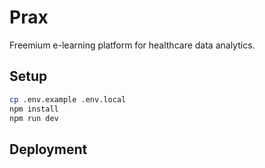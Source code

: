 # Prax

Freemium e-learning platform for healthcare data analytics.

## Setup

```bash
cp .env.example .env.local
npm install
npm run dev
```

## Deployment

